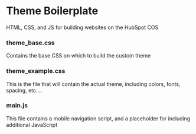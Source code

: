 Theme Boilerplate
===============
HTML, CSS, and JS for building websites on the HubSpot COS

### theme_base.css

Contains the base CSS on which to build the custom theme

### theme_example.css

This is the file that will contain the actual theme, including colors, fonts, spacing, etc....

### main.js

This file contains a mobile navigation script, and a placeholder for including additional JavaScript